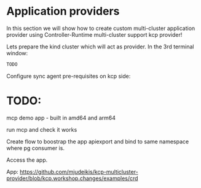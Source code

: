 # Application providers 

In this section we will show how to create custom multi-cluster application provider using Controller-Runtime multi-cluster support kcp provider!

Lets prepare the kind cluster which will act as provider. In the 3rd terminal window:

```bash
TODO
```

Configure sync agent pre-requisites on kcp side:

# TODO:
mcp demo app - built in amd64 and arm64

run mcp and check it works

Create flow to boostrap the app apiexport and bind to same namespace where pg consumer is.

Access the app.

App: https://github.com/mjudeikis/kcp-multicluster-provider/blob/kcp.workshop.changes/examples/crd